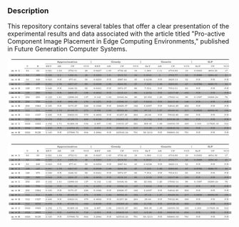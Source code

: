 ### Description 

This repository contains several tables that offer a clear presentation of the experimental results and data associated with the article titled "Pro-active Component Image Placement in Edge Computing Environments," published in Future Generation Computer Systems.


![alt text](Barabasi-Albert.png)

<p align="center">
  <img src="Barabasi-Albert.png"/>
</p>

